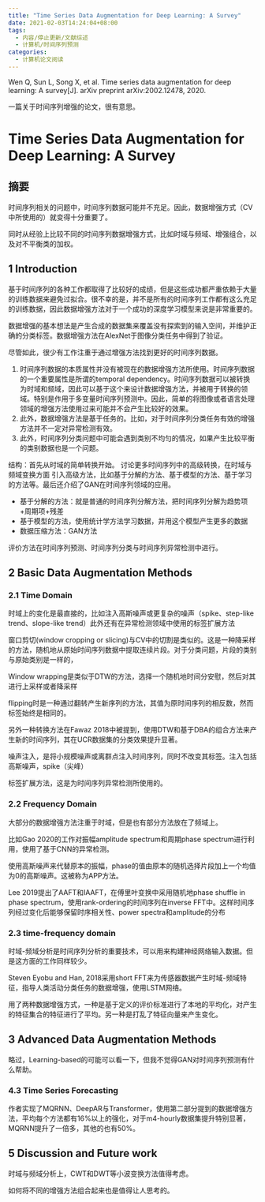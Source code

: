 ```yaml
---
title: "Time Series Data Augmentation for Deep Learning: A Survey"
date: 2021-02-03T14:24:04+08:00
tags:
  - 内容/停止更新/文献综述
  - 计算机/时间序列预测
categories:
  - 计算机论文阅读
---
```


Wen Q, Sun L, Song X, et al. Time series data augmentation for deep learning: A survey[J]. arXiv preprint arXiv:2002.12478, 2020.

一篇关于时间序列增强的论文，很有意思。

# Time Series Data Augmentation for Deep Learning: A Survey

## 摘要

时间序列相关的问题中，时间序列数据可能并不充足。因此，数据增强方式（CV中所使用的）就变得十分重要了。

同时从经验上比较不同的时间序列数据增强方式，比如时域与频域、增强组合，以及对不平衡类的加权。

## 1 Introduction

基于时间序列的各种工作都取得了比较好的成绩，但是这些成功都严重依赖于大量的训练数据来避免过拟合。很不幸的是，并不是所有的时间序列工作都有这么充足的训练数据，因此数据增强方法对于一个成功的深度学习模型来说是非常重要的。

数据增强的基本想法是产生合成的数据集来覆盖没有探索到的输入空间，并维护正确的分类标签。数据增强方法在AlexNet于图像分类任务中得到了验证。

尽管如此，很少有工作注重于通过增强方法找到更好的时间序列数据。
1. 时间序列数据的本质属性并没有被现在的数据增强方法所使用。时间序列数据的一个重要属性是所谓的temporal dependency。时间序列数据可以被转换为时域和频域，因此可以基于这个来设计数据增强方法，并被用于转换的领域。特别是作用于多变量时间序列预测中。因此，简单的将图像或者语言处理领域的增强方法使用过来可能并不会产生比较好的效果。
2. 此外，数据增强方法是基于任务的。比如，对于时间序列分类任务有效的增强方法并不一定对异常检测有效。
3. 此外，时间序列分类问题中可能会遇到类别不均匀的情况，如果产生比较平衡的类别数据也是一个问题。

结构：首先从时域的简单转换开始。
讨论更多时间序列中的高级转换，在时域与频域变换方面
引入高级方法，比如基于分解的方法、基于模型的方法、基于学习的方法等。最后还介绍了GAN在时间序列领域的应用。
* 基于分解的方法：就是普通的时间序列分解方法，把时间序列分解为趋势项+周期项+残差
* 基于模型的方法，使用统计学方法学习数据，并用这个模型产生更多的数据
* 数据压缩方法：GAN方法

评价方法在时间序列预测、时间序列分类与时间序列异常检测中进行。


## 2 Basic Data Augmentation Methods
### 2.1 Time Domain

时域上的变化是最直接的，比如注入高斯噪声或更复杂的噪声（spike、step-like trend、slope-like trend）此外还有在异常检测领域中使用的标签扩展方法

窗口剪切(window cropping or slicing)与CV中的切割是类似的。这是一种降采样的方法，随机地从原始时间序列数据中提取连续片段。对于分类问题，片段的类别与原始类别是一样的，

Window wrapping是类似于DTW的方法，选择一个随机地时间分安慰，然后对其进行上采样或者降采样

flipping时是一种通过翻转产生新序列的方法，其值为原时间序列的相反数，然而标签始终是相同的。

另外一种转换方法在Fawaz 2018中被提到，使用DTW和基于DBA的组合方法来产生新的时间序列，其在UCR数据集的分类效果提升显著。

噪声注入，是将小规模噪声或离群点注入时间序列，同时不改变其标签。注入包括高斯噪声，spike（尖峰）

标签扩展方法，这是为时间序列异常检测所使用的。

### 2.2 Frequency Domain

大部分的数据增强方法注重于时域，但是也有部分方法放在了频域上。

比如Gao 2020的工作对振幅amplitude spectrum和周期phase spectrum进行利用，使用了基于CNN的异常检测。

使用高斯噪声来代替原本的振幅，phase的值由原本的随机选择片段加上一个均值为0的高斯噪声。这被称为APP方法。

Lee 2019提出了AAFT和IAAFT，在傅里叶变换中采用随机地phase shuffle in phase spectrum，使用rank-ordering的时间序列在inverse FFT中。这样时间序列经过变化后能够保留时序相关性、power spectra和amplitude的分布

### 2.3 time-frequency domain

时域-频域分析是时间序列分析的重要技术，可以用来构建神经网络输入数据。但是这方面的工作同样较少。

Steven Eyobu and Han, 2018采用short FFT来为传感器数据产生时域-频域特征，指导人类活动分类任务的数据增强，使用LSTM网络。

用了两种数据增强方式，一种是基于定义的评价标准进行了本地的平均化，对产生的特征集合的特征进行了平均。另一种是打乱了特征向量来产生变化。

## 3 Advanced Data Augmentation Methods

略过，Learning-based的可能可以看一下，但我不觉得GAN对时间序列预测有什么帮助。

### 4.3 Time Series Forecasting

作者实现了MQRNN、DeepAR与Transformer，使用第二部分提到的数据增强方法，平均每个方法都有16%以上的强化，对于m4-hourly数据集提升特别显著，MQRNN提升了一倍多，其他的也有50%。

## 5 Discussion and Future work

时域与频域分析上，CWT和DWT等小波变换方法值得考虑。

如何将不同的增强方法组合起来也是值得让人思考的。